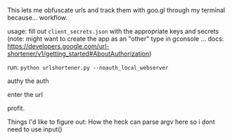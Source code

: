 This lets me obfuscate urls and track them with goo.gl through my terminal because... workflow.

usage: fill out `client_secrets.json` with the appropriate keys and secrets (note: might want to create the app as an "other" type in gconsole ... docs: https://developers.google.com/url-shortener/v1/getting_started#AboutAuthorization)

run: `python urlshortener.py --noauth_local_webserver` 

authy the auth

enter the url

profit.


Things I'd like to figure out: How the heck can parse argv here so i dont need to use input() 
